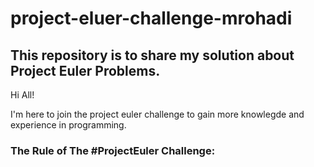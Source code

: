 # project-eluer-challenge-mrohadi
## This repository is to share my solution about Project Euler Problems.


Hi All!

I'm here to join the project euler challenge to gain more knowlegde and experience in programming.
### The Rule of The #ProjectEuler Challenge:
